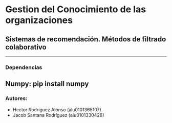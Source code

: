 # Gestion del Conocimiento de las organizaciones
## Sistemas de recomendación. Métodos de filtrado colaborativo
---
### Dependencias
Numpy: pip install numpy
---
### Autores:
* Hector Rodríguez Alonso (alu0101365107)
* Jacob Santana Rodríguez (alu0101330426)
